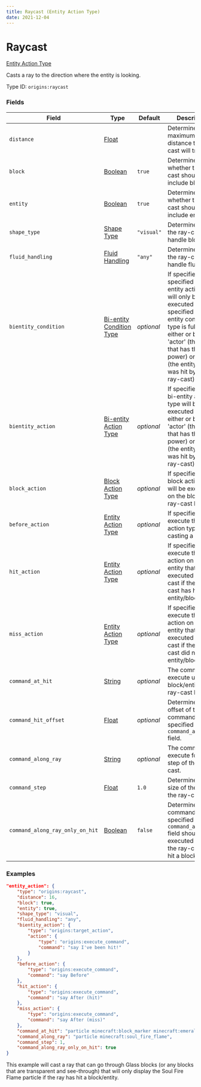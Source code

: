 ```yaml
---
title: Raycast (Entity Action Type)
date: 2021-12-04
---
```


# Raycast

[Entity Action Type](../entity_action_types.md)

Casts a ray to the direction where the entity is looking.

Type ID: `origins:raycast`


### Fields

Field | Type | Default | Description
------|------|---------|------------
`distance` | [Float](../data_types/float.md) | | Determines the maximum distance the ray-cast will travel.
`block` | [Boolean](../data_types/boolean.md) | `true` | Determines whether the ray-cast should include blocks.
`entity` | [Boolean](../data_types/boolean.md) | `true` | Determines whether the ray-cast should include entities.
`shape_type` | [Shape Type](../../misc/extras/shape_types.md) | `"visual"` | Determines how the ray-cast will handle blocks.
`fluid_handling` | [Fluid Handling](../../misc/extras/fluid_handling.md) | `"any"` | Determines how the ray-cast will handle fluids.
`bientity_condition` | [Bi-entity Condition Type](../bientity_condition_types.md) | _optional_ | If specified, the specified bi-entity action type will only be executed if the specified bi-entity condition type is fulfilled by either or both the 'actor' (the entity that has the power) or 'target' (the entity that was hit by the ray-cast).
`bientity_action` | [Bi-entity Action Type](../bientity_action_types.md) | _optional_ | If specified, this bi-entity action type will be executed on either or both the 'actor' (the entity that has the power) or 'target' (the entity that was hit by the ray-cast).
`block_action` | [Block Action Type](../block_action_types.md) | _optional_ | If specified, this block action type will be executed on the block the ray-cast has hit.
`before_action` | [Entity Action Type](../entity_action_types.md) | _optional_ | If specified, execute this entity action type *before* casting a ray.
`hit_action` | [Entity Action Type](../entity_action_types.md) | _optional_ | If specified, execute this entity action on the entity that executed the ray-cast if the ray-cast has hit an entity/block.
`miss_action` | [Entity Action Type](../entity_action_types.md) | _optional_ | If specified, execute this entity action on the entity that executed the ray-cast if the ray-cast did not hit an entity/block.
`command_at_hit` | [String](../data_types/string.md) | _optional_ | The command to execute upon the block/entity the ray-cast has hit.
`command_hit_offset` | [Float](../data_types/float.md) | _optional_ | Determines the offset of the command specified in the `command_at_hit` field.
`command_along_ray` | [String](../data_types/string.md) | _optional_ | The command to execute for each step of the ray-cast.
`command_step` | [Float](../data_types/float.md) | `1.0` | Determines the size of the step of the ray-cast.
`command_along_ray_only_on_hit` | [Boolean](../data_types/boolean.md) | `false` | Determines if the command specified in the `command_along_ray` field should be executed only if the ray-cast has hit a block/entity.


### Examples

```json
"entity_action": {
    "type": "origins:raycast",
    "distance": 16,
    "block": true,
    "entity": true,
    "shape_type": "visual",
    "fluid_handling": "any",
    "bientity_action": {
        "type": "origins:target_action",
        "action": {
            "type": "origins:execute_command",
            "command": "say I've been hit!"
        }
    },
    "before_action": {
        "type": "origins:execute_command",
        "command": "say Before"
    },
    "hit_action": {
        "type": "origins:execute_command",
        "command": "say After (hit)"
    },
    "miss_action": {
        "type": "origins:execute_command",
        "command": "say After (miss)"
    },
    "command_at_hit": "particle minecraft:block_marker minecraft:emerald_block ~ ~ ~ 0 0 0 0.0 1 normal @a",
    "command_along_ray": "particle minecraft:soul_fire_flame",
    "command_step": 1,
    "command_along_ray_only_on_hit": true
}
```

This example will cast a ray that can go through Glass blocks (or any blocks that are transparent and see-through) that will only display the Soul Fire Flame particle if the ray has hit a block/entity.
